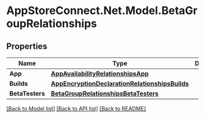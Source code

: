 # AppStoreConnect.Net.Model.BetaGroupRelationships

## Properties

Name | Type | Description | Notes
------------ | ------------- | ------------- | -------------
**App** | [**AppAvailabilityRelationshipsApp**](AppAvailabilityRelationshipsApp.md) |  | [optional] 
**Builds** | [**AppEncryptionDeclarationRelationshipsBuilds**](AppEncryptionDeclarationRelationshipsBuilds.md) |  | [optional] 
**BetaTesters** | [**BetaGroupRelationshipsBetaTesters**](BetaGroupRelationshipsBetaTesters.md) |  | [optional] 

[[Back to Model list]](../README.md#documentation-for-models) [[Back to API list]](../README.md#documentation-for-api-endpoints) [[Back to README]](../README.md)

